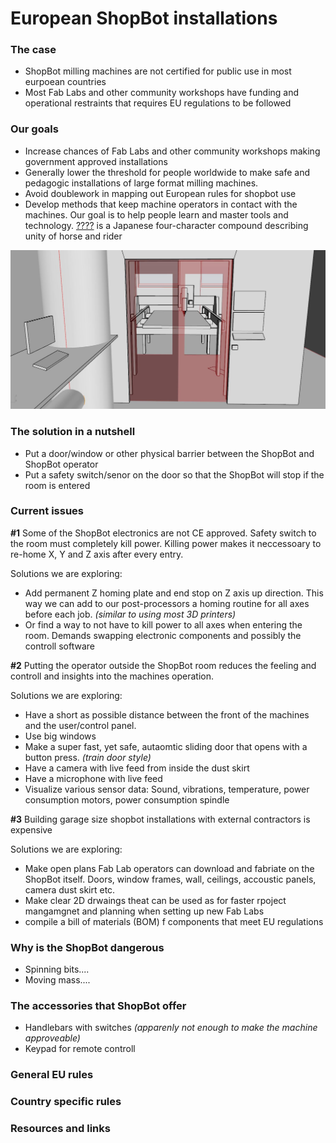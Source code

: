 # European ShopBot installations

### The case

* ShopBot milling machines are not certified for public use in most eurpoean countries
* Most Fab Labs and other community workshops have funding and operational restraints that requires EU regulations to be followed

### Our goals

* Increase chances of Fab Labs and other community workshops making government approved installations
* Generally lower the threshold for people worldwide to make safe and pedagogic installations of large format milling machines.
* Avoid doublework in mapping out European rules for shopbot use
* Develop methods that keep machine operators in contact with the machines. Our goal is to help people learn and master tools and technology. [????](https://en.wikipedia.org/wiki/Jinba_ittai) is a Japanese four-character compound describing unity of horse and rider

![Installation sketch](./img/ShopBot-safety-door-sketch.jpg)

### The solution in a nutshell

* Put a door/window or other physical barrier between the ShopBot and ShopBot operator
* Put a safety switch/senor on the door so that the ShopBot will stop if the room is entered

### Current issues

**#1** Some of the ShopBot electronics are not CE approved. Safety switch to the room must completely kill power. Killing power makes it neccessoary to re-home X, Y and Z axis after every entry.

Solutions we are exploring:
* Add permanent Z homing plate and end stop on Z axis up direction. This way we can add to our post-processors a homing routine for all axes before each job. *(similar to using most 3D printers)*
* Or find a way to not have to kill power to all axes when entering the room. Demands swapping electronic components and possibly the controll software

**#2** Putting the operator outside the ShopBot room reduces the feeling and controll and insights into the machines operation.

Solutions we are exploring:
* Have a short as possible distance between the front of the machines and the user/control panel.
* Use big windows
* Make a super fast, yet safe, autaomtic sliding door that opens with a button press. *(train door style)*
* Have a camera with live feed from inside the dust skirt
* Have a microphone with live feed
* Visualize various sensor data: Sound, vibrations, temperature, power consumption motors, power consumption spindle

**#3** Building garage size shopbot installations with external contractors is expensive

Solutions we are exploring:
* Make open plans Fab Lab operators can download and fabriate on the ShopBot itself. Doors, window frames, wall, ceilings, accoustic panels, camera dust skirt etc.
* Make clear 2D drwaings theat can be used as for faster rpoject mangamgnet and planning when setting up new Fab Labs
* compile a bill of materials (BOM) f components that meet EU regulations


### Why is the ShopBot dangerous

* Spinning bits....
* Moving mass....

### The accessories that ShopBot offer

* Handlebars with switches *(apparenly not enough to make the machine approveable)*
* Keypad for remote controll

### General EU rules

### Country specific rules

### Resources and links

